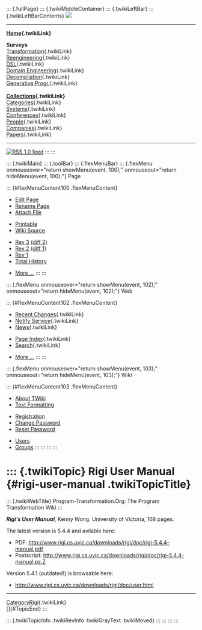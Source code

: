 ::: {.fullPage}
::: {.twikiMiddleContainer}
::: {.twikiLeftBar}
::: {.twikiLeftBarContents}
![](../pub/transformation.gif)

------------------------------------------------------------------------

**[Home](WebHome){.twikiLink}**

**Surveys**\
[Transformation](ProgramTransformation){.twikiLink}\
[Reengineering](ReengineeringWiki){.twikiLink}\
[DSL](DomainSpecificLanguages){.twikiLink}\
[Domain Engineering](DomainEngineering){.twikiLink}\
[Decompilation](DeCompilation){.twikiLink}\
[Generative Progr.](GenerativeProgrammingWiki){.twikiLink}\
\
**[Collections](CategoryCollection){.twikiLink}**\
[Categories](CategoryCategory){.twikiLink}\
[Systems](TransformationSystems){.twikiLink}\
[Conferences](TransformationConferences){.twikiLink}\
[People](TransformationPeople){.twikiLink}\
[Companies](TransformationCompanies){.twikiLink}\
[Papers](CategoryPaper){.twikiLink}

------------------------------------------------------------------------

[![](../pub/rss.gif "RSS 1.0 feed")](WebRss@skin=rss)
:::
:::

::: {.twikiMain}
::: {.toolBar}
::: {.flexMenuBar}
::: {.flexMenu onmouseover="return showMenu(event, 100);" onmouseout="return hideMenu(event, 100);"}
Page

::: {#flexMenuContent100 .flexMenuContent}
-   [Edit
    Page](http://www.program-transformation.org/edit/Transform/RigiUserManual?t=1536826556)
-   [Rename
    Page](http://www.program-transformation.org/rename/Transform/RigiUserManual)
-   [Attach
    File](http://www.program-transformation.org/attach/Transform/RigiUserManual)

<!-- -->

-   [Printable](http://www.program-transformation.org/view/Transform/RigiUserManual?skin=print.pattern)
-   [Wiki
    Source](http://www.program-transformation.org/view/Transform/RigiUserManual?skin=text&raw=on&contenttype=text/plain)

<!-- -->

-   [Rev
    3](http://www.program-transformation.org/view/Transform/RigiUserManual?rev=1.3)
    [(diff 2)](http://www.program-transformation.org/rdiff/Transform/RigiUserManual?rev1=1.3&rev2=1.2)
-   [Rev
    2](http://www.program-transformation.org/view/Transform/RigiUserManual?rev=1.2)
    [(diff 1)](http://www.program-transformation.org/rdiff/Transform/RigiUserManual?rev1=1.2&rev2=1.1)
-   [Rev
    1](http://www.program-transformation.org/view/Transform/RigiUserManual?rev=1.1)
-   [Total
    History](http://www.program-transformation.org/rdiff/Transform/RigiUserManual)

<!-- -->

-   [More
    \...](http://www.program-transformation.org/oops/Transform/RigiUserManual?template=oopsmore&param1=1.3&param2=1.3)
:::
:::

::: {.flexMenu onmouseover="return showMenu(event, 102);" onmouseout="return hideMenu(event, 102);"}
Web

::: {#flexMenuContent102 .flexMenuContent}
-   [Recent Changes](WebChanges){.twikiLink}
-   [Notify Service](WebNotify){.twikiLink}
-   [News](WebNews){.twikiLink}

<!-- -->

-   [Page Index](WebIndex){.twikiLink}
-   [Search](WebSearch){.twikiLink}

<!-- -->

-   [More
    \...](http://www.program-transformation.org/oops/Transform/RigiUserManual?template=oopsmore&param1=1.3&param2=1.3)
:::
:::

::: {.flexMenu onmouseover="return showMenu(event, 103);" onmouseout="return hideMenu(event, 103);"}
Wiki

::: {#flexMenuContent103 .flexMenuContent}
-   [About
    TWiki](http://www.program-transformation.org/view/TWiki/WebHome)
-   [Text
    Formatting](http://www.program-transformation.org/view/TWiki/TextFormattingRules)

<!-- -->

-   [Registration](http://www.program-transformation.org/view/TWiki/TWikiRegistration)
-   [Change
    Password](http://www.program-transformation.org/view/TWiki/ChangePassword)
-   [Reset
    Password](http://www.program-transformation.org/view/TWiki/ResetPassword)

<!-- -->

-   [Users](http://www.program-transformation.org/view/Main/TWikiUsers)
-   [Groups](http://www.program-transformation.org/view/Main/TWikiGroups)
:::
:::
:::
:::

::: {.twikiTopic}
Rigi User Manual {#rigi-user-manual .twikiTopicTitle}
================

::: {.twikiWebTitle}
Program-Transformation.Org: The Program Transformation Wiki
:::

***Rigi\'s User Manual***, Kenny Wong. University of Victoria, 168
pages.

The latest version is 5.4.4 and avilable here:

-   PDF:
    <http://www.rigi.cs.uvic.ca/downloads/rigi/doc/rigi-5.4.4-manual.pdf>
-   Postscript:
    <http://www.rigi.cs.uvic.ca/downloads/rigi/doc/rigi-5.4.4-manual.ps.Z>

Version 5.4.1 (outdated!) is browsable here:

-   <http://www.rigi.cs.uvic.ca/downloads/rigi/doc/user.html>

------------------------------------------------------------------------

[CategoryRigi](CategoryRigi){.twikiLink}\
[]{#TopicEnd}
:::

::: {.twikiTopicInfo .twikiRevInfo .twikiGrayText .twikiMoved}
:::
:::
:::
:::
